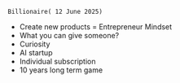 	Billionaire( 12 June 2025)
- Create new products = Entrepreneur Mindset
- What you can give someone?
- Curiosity
- AI startup
- Individual subscription
- 10 years long term game
